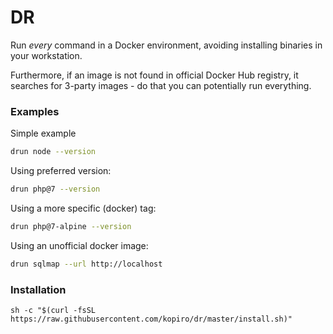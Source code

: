 # DR

Run _every_ command in a Docker environment, avoiding installing binaries in your workstation.

Furthermore, if an image is not found in official Docker Hub registry, it searches for 3-party images - do that you can potentially run everything.

### Examples

Simple example

```bash
drun node --version
```

Using preferred version:

```bash
drun php@7 --version
```

Using a more specific (docker) tag:

```bash
drun php@7-alpine --version
```

Using an unofficial docker image:

```bash
drun sqlmap --url http://localhost
```

### Installation

```
sh -c "$(curl -fsSL https://raw.githubusercontent.com/kopiro/dr/master/install.sh)"
```
